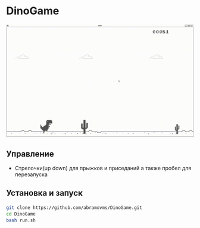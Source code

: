# DinoGame

![show](Image/present.gif)

## Управление
- Cтрелочки(up down) для прыжков и приседаний а также пробел для перезапуска


## Установка и запуск

```sh
git clone https://github.com/abramovms/DinoGame.git
cd DinoGame
bash run.sh
```
